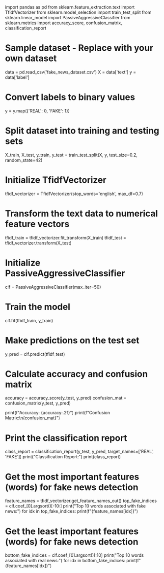 import pandas as pd
from sklearn.feature_extraction.text import TfidfVectorizer
from sklearn.model_selection import train_test_split
from sklearn.linear_model import PassiveAggressiveClassifier
from sklearn.metrics import accuracy_score, confusion_matrix, classification_report

# Sample dataset - Replace with your own dataset
data = pd.read_csv('fake_news_dataset.csv')
X = data['text']
y = data['label']

# Convert labels to binary values
y = y.map({'REAL': 0, 'FAKE': 1})

# Split dataset into training and testing sets
X_train, X_test, y_train, y_test = train_test_split(X, y, test_size=0.2, random_state=42)

# Initialize TfidfVectorizer
tfidf_vectorizer = TfidfVectorizer(stop_words='english', max_df=0.7)

# Transform the text data to numerical feature vectors
tfidf_train = tfidf_vectorizer.fit_transform(X_train)
tfidf_test = tfidf_vectorizer.transform(X_test)

# Initialize PassiveAggressiveClassifier
clf = PassiveAggressiveClassifier(max_iter=50)

# Train the model
clf.fit(tfidf_train, y_train)

# Make predictions on the test set
y_pred = clf.predict(tfidf_test)

# Calculate accuracy and confusion matrix
accuracy = accuracy_score(y_test, y_pred)
confusion_mat = confusion_matrix(y_test, y_pred)

print(f"Accuracy: {accuracy:.2f}")
print(f"Confusion Matrix:\n{confusion_mat}")

# Print the classification report
class_report = classification_report(y_test, y_pred, target_names=['REAL', 'FAKE'])
print("Classification Report:")
print(class_report)

# Get the most important features (words) for fake news detection
feature_names = tfidf_vectorizer.get_feature_names_out()
top_fake_indices = clf.coef_[0].argsort()[-10:]
print("Top 10 words associated with fake news:")
for idx in top_fake_indices:
    print(f"{feature_names[idx]}")

# Get the least important features (words) for fake news detection
bottom_fake_indices = clf.coef_[0].argsort()[:10]
print("Top 10 words associated with real news:")
for idx in bottom_fake_indices:
    print(f"{feature_names[idx]}")
